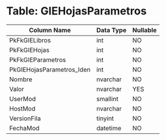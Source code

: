 # Table: GIEHojasParametros

| Column Name | Data Type | Nullable |
|-------------|-----------|----------|
| PkFkGIELibros | int | NO |
| PkFkGIEHojas | int | NO |
| PkFkGIEParametros | int | NO |
| PkGIEHojasParametros_Iden | int | NO |
| Nombre | nvarchar | NO |
| Valor | nvarchar | YES |
| UserMod | smallint | NO |
| HostMod | nvarchar | NO |
| VersionFila | tinyint | NO |
| FechaMod | datetime | NO |
